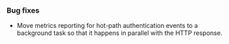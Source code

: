 ### Bug fixes

- Move metrics reporting for hot-path authentication events to a background task so that it happens in parallel with the HTTP response.
